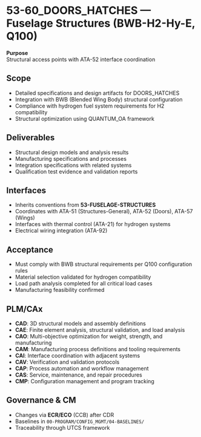 # 53-60_DOORS_HATCHES — Fuselage Structures (BWB-H2-Hy-E, Q100)

**Purpose**  
Structural access points with ATA-52 interface coordination

## Scope
- Detailed specifications and design artifacts for DOORS_HATCHES
- Integration with BWB (Blended Wing Body) structural configuration
- Compliance with hydrogen fuel system requirements for H2 compatibility
- Structural optimization using QUANTUM_OA framework

## Deliverables
- Structural design models and analysis results
- Manufacturing specifications and processes
- Integration specifications with related systems
- Qualification test evidence and validation reports

## Interfaces
- Inherits conventions from **53-FUSELAGE-STRUCTURES**
- Coordinates with ATA-51 (Structures-General), ATA-52 (Doors), ATA-57 (Wings)
- Interfaces with thermal control (ATA-21) for hydrogen systems
- Electrical wiring integration (ATA-92)

## Acceptance
- Must comply with BWB structural requirements per Q100 configuration rules
- Material selection validated for hydrogen compatibility
- Load path analysis completed for all critical load cases
- Manufacturing feasibility confirmed

## PLM/CAx
- **CAD**: 3D structural models and assembly definitions
- **CAE**: Finite element analysis, structural validation, and load analysis
- **CAO**: Multi-objective optimization for weight, strength, and manufacturing
- **CAM**: Manufacturing process definitions and tooling requirements
- **CAI**: Interface coordination with adjacent systems
- **CAV**: Verification and validation protocols
- **CAP**: Process automation and workflow management
- **CAS**: Service, maintenance, and repair procedures
- **CMP**: Configuration management and program tracking

## Governance & CM
- Changes via **ECR/ECO** (CCB) after CDR
- Baselines in `00-PROGRAM/CONFIG_MGMT/04-BASELINES/`
- Traceability through UTCS framework
